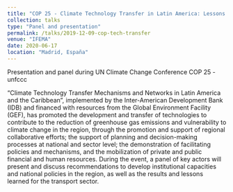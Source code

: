 ```yaml
---
title: "COP 25 - Climate Technology Transfer in Latin America: Lessons from the Transport Sector"
collection: talks
type: "Panel and presentation"
permalink: /talks/2019-12-09-cop-tech-transfer
venue: "IFEMA"
date: 2020-06-17
location: "Madrid, España"
---
```

Presentation and panel during UN Climate Change Conference COP 25 - unfccc

“Climate Technology Transfer Mechanisms and Networks in Latin America and the Caribbean”, implemented by the Inter-American Development Bank (IDB) and financed with resources from the Global Environment Facility (GEF), has promoted the development and transfer of technologies to contribute to the reduction of greenhouse gas emissions and vulnerability to climate change in the region, through the promotion and support of regional collaborative efforts; the support of planning and decision-making processes at national and sector level; the demonstration of facilitating policies and mechanisms, and the mobilization of private and public financial and human resources. During the event, a panel of key actors will present and discuss recommendations to develop institutional capacities and national policies in the region, as well as the results and lessons learned for the transport sector.
